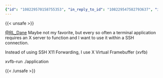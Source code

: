 ```yaml
---
{"id": "108229570158755353", "in_reply_to_id": "108229547582793637", "in_reply_to_account_id": "108198204663922209", "sensitive": false, "spoiler_text": "", "visibility": "public", "language": "en", "replies_count": 1, "reblogs_count": 0, "favourites_count": 1, "edited_at": null, "reblog": null, "application": null, "account": {"id": "108219415927856966", "username": "brozek", "acct": "brozek", "display_name": "Brandon Rozek", "url": "https://fosstodon.org/@brozek", "uri": "https://fosstodon.org/users/brozek", "avatar": "https://cdn.fosstodon.org/accounts/avatars/108/219/415/927/856/966/original/bae9f46f23936e79.jpg", "avatar_static": "https://cdn.fosstodon.org/accounts/avatars/108/219/415/927/856/966/original/bae9f46f23936e79.jpg", "header": "https://fosstodon.org/headers/original/missing.png", "header_static": "https://fosstodon.org/headers/original/missing.png", "noindex": true, "roles": []}, "media_attachments": [], "mentions": [{"id": "108198204663922209", "username": "RL_Dane", "url": "https://fosstodon.org/@RL_Dane", "acct": "RL_Dane"}], "tags": [], "emojis": [], "card": null, "poll": null, "syndication": "https://fosstodon.org/@brozek/108229570158755353", "date": "2022-05-02T00:43:01.381Z"}
---
```

{{< unsafe >}}
<p><span class="h-card" translate="no"><a href="https://fosstodon.org/@RL_Dane" class="u-url mention">@<span>RL_Dane</span></a></span> Maybe not my favorite, but every so often a terminal application requires an X server to function and I want to use it within a SSH connection. </p><p>Instead of using SSH X11 Forwarding, I use X Virtual Framebuffer (xvfb)</p><p>xvfb-run ./application</p>
{{< /unsafe >}}
